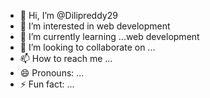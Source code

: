 - 👋 Hi, I’m @Dilipreddy29
- 👀 I’m interested in web development 
- 🌱 I’m currently learning ...web development 
- 💞️ I’m looking to collaborate on ...
- 📫 How to reach me ...
- 😄 Pronouns: ...
- ⚡ Fun fact: ...

<!---
Dilipreddy29/Dilipreddy29 is a ✨ special ✨ repository because its `README.md` (this file) appears on your GitHub profile.
You can click the Preview link to take a look at your changes.
--->
